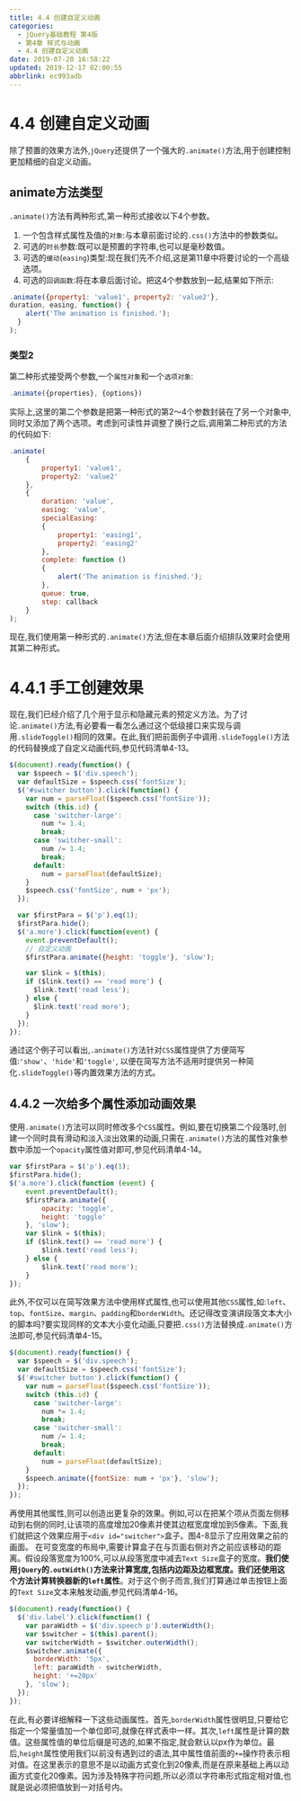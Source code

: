 ```yaml
---
title: 4.4 创建自定义动画
categories: 
  - jQuery基础教程 第4版
  - 第4章 样式与动画
  - 4.4 创建自定义动画
date: 2019-07-20 16:58:22
updated: 2019-12-17 02:00:55
abbrlink: ec993adb
---
```

# 4.4 创建自定义动画 #
除了预置的效果方法外,`jQuery`还提供了一个强大的`.animate()`方法,用于创建控制更加精细的自定义动画。
## animate方法类型 ##
`.animate()`方法有两种形式,第一种形式接收以下4个参数。
1. 一个包含样式属性及值的`对象`:与本章前面讨论的`.css()`方法中的参数类似。
2. 可选的`时长`参数:既可以是预置的字符串,也可以是毫秒数值。
3. 可选的`缓动`(`easing`)类型:现在我们先不介绍,这是第11章中将要讨论的一个高级选项。
4. 可选的`回调函数`:将在本章后面讨论。把这4个参数放到一起,结果如下所示:
```javascript
.animate({property1: 'value1', property2: 'value2'},  
duration, easing, function() { 
    alert('The animation is finished.'); 
  } 
); 
```
### 类型2 ###
第二种形式接受两个参数,一个`属性对象`和一个`选项对象`:
```javascript
.animate({properties}, {options}) 
```
实际上,这里的第二个参数是把第一种形式的第2～4个参数封装在了另一个对象中,同时又添加了两个选项。考虑到可读性并调整了换行之后,调用第二种形式的方法的代码如下:
```javascript
.animate(
    {
        property1: 'value1',
        property2: 'value2'
    },
    {
        duration: 'value',
        easing: 'value',
        specialEasing: 
        {
            property1: 'easing1',
            property2: 'easing2'
        },
        complete: function () 
        {
            alert('The animation is finished.');
        },
        queue: true,
        step: callback
    }
); 
```
现在,我们使用第一种形式的`.animate()`方法,但在本章后面介绍排队效果时会使用其第二种形式。
# 4.4.1 手工创建效果 #
现在,我们已经介绍了几个用于显示和隐藏元素的预定义方法。为了讨论`.animate()`方法,有必要看一看怎么通过这个低级接口来实现与调用`.slideToggle()`相同的效果。在此,我们把前面例子中调用`.slideToggle()`方法的代码替换成了自定义动画代码,参见代码清单4-13。
```javascript
$(document).ready(function() {
  var $speech = $('div.speech');
  var defaultSize = $speech.css('fontSize');
  $('#switcher button').click(function() {
    var num = parseFloat($speech.css('fontSize'));
    switch (this.id) {
      case 'switcher-large':
        num *= 1.4;
        break;
      case 'switcher-small':
        num /= 1.4;
        break;
      default:
        num = parseFloat(defaultSize);
    }
    $speech.css('fontSize', num + 'px');
  });

  var $firstPara = $('p').eq(1);
  $firstPara.hide();
  $('a.more').click(function(event) {
    event.preventDefault();
    // 自定义动画
    $firstPara.animate({height: 'toggle'}, 'slow');

    var $link = $(this);
    if ($link.text() == 'read more') {
      $link.text('read less');
    } else {
      $link.text('read more');
    }
  });
});
```
通过这个例子可以看出,`.animate()`方法针对`CSS`属性提供了方便简写值:`'show'`、`'hide'`和`'toggle'`, 以便在简写方法不适用时提供另一种简化`.slideToggle()`等内置效果方法的方式。
## 4.4.2 一次给多个属性添加动画效果 ##
使用`.animate()`方法可以同时修改多个`CSS`属性。例如,要在切换第二个段落时,创建一个同时具有滑动和淡入淡出效果的动画,只需在`.animate()`方法的属性对象参数中添加一个`opacity`属性值对即可,参见代码清单4-14。
```javascript
var $firstPara = $('p').eq(1);
$firstPara.hide();
$('a.more').click(function (event) {
    event.preventDefault();
    $firstPara.animate({
        opacity: 'toggle',
        height: 'toggle'
    }, 'slow');
    var $link = $(this);
    if ($link.text() == 'read more') {
        $link.text('read less');
    } else {
        $link.text('read more');
    }
});
```
此外,不仅可以在简写效果方法中使用样式属性,也可以使用其他`CSS`属性,如:`left`、`top`、`fontSize`、`margin`、`padding`和`borderWidth`。还记得改变演讲段落文本大小的脚本吗?要实现同样的文本大小变化动画,只要把`.css()`方法替换成`.animate()`方法即可,参见代码清单4-15。
```javascript
$(document).ready(function() { 
  var $speech = $('div.speech'); 
  var defaultSize = $speech.css('fontSize'); 
  $('#switcher button').click(function() { 
    var num = parseFloat($speech.css('fontSize')); 
    switch (this.id) { 
      case 'switcher-large': 
        num *= 1.4;       
        break; 
      case 'switcher-small': 
        num /= 1.4; 
        break; 
      default: 
        num = parseFloat(defaultSize);  
    } 
    $speech.animate({fontSize: num + 'px'}, 'slow'); 
  }); 
}); 
```
再使用其他属性,则可以创造出更复杂的效果。例如,可以在把某个项从页面左侧移动到右侧的同时,让该项的高度增加20像素并使其边框宽度增加到5像素。下面,我们就把这个效果应用于`<div id="switcher">`盒子。图4-8显示了应用效果之前的画面。
在可变宽度的布局中,需要计算盒子在与页面右侧对齐之前应该移动的距离。假设段落宽度为100%,可以从段落宽度中减去`Text Size`盒子的宽度。**我们使用`jQuery`的`.outWidth()`方法来计算宽度,包括内边距及边框宽度。我们还使用这个方法计算转换器新的`left`属性**。对于这个例子而言,我们打算通过单击按钮上面的`Text Size`文本来触发动画,参见代码清单4-16。
```javascript
$(document).ready(function() { 
  $('div.label').click(function() { 
    var paraWidth = $('div.speech p').outerWidth(); 
    var $switcher = $(this).parent(); 
    var switcherWidth = $switcher.outerWidth(); 
    $switcher.animate({ 
      borderWidth: '5px', 
      left: paraWidth - switcherWidth, 
      height: '+=20px' 
    }, 'slow'); 
  }); 
}); 
```
在此,有必要详细解释一下这些动画属性。首先,`borderWidth`属性很明显,只要给它指定一个常量值加一个单位即可,就像在样式表中一样。其次,`left`属性是计算的数值。这些属性值的单位后缀是可选的,如果不指定,就会默认以px作为单位。最后,`height`属性使用我们以前没有遇到过的语法,其中属性值前面的`+=`操作符表示相对值。在这里表示的意思不是以动画方式变化到20像素,而是在原来基础上再以动画方式变化20像素。因为涉及特殊字符问题,所以必须以字符串形式指定相对值,也就是说必须把值放到一对括号内。
